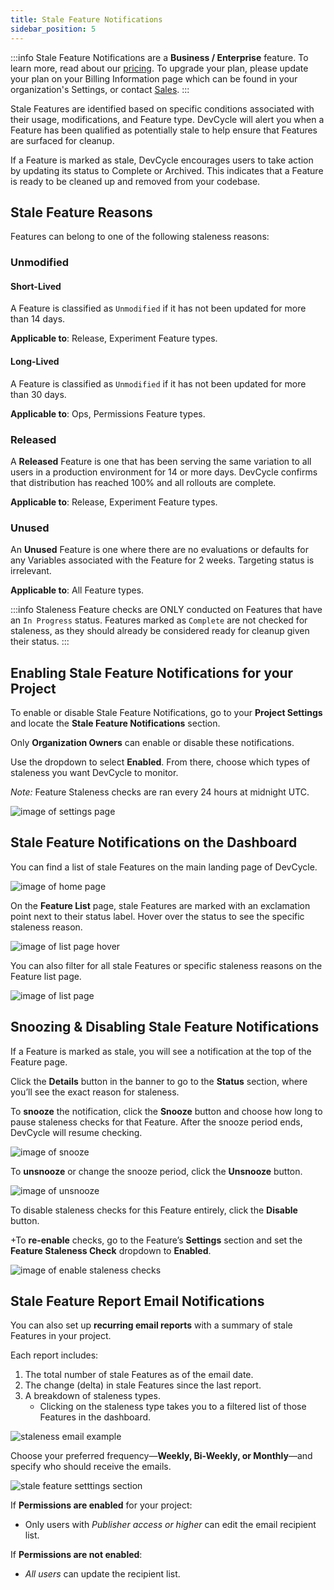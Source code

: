 ```yaml
---
title: Stale Feature Notifications 
sidebar_position: 5
---
```


:::info
Stale Feature Notifications are a **Business / Enterprise** feature. To learn more, read about our [pricing](https://devcycle.com/pricing). To upgrade your plan, please update your plan on your Billing Information page which can be found in your organization's Settings, or contact [Sales](mailto:sales@devcycle.com).
:::

Stale Features are identified based on specific conditions associated with their usage, modifications, and Feature type. DevCycle will alert you when a Feature has been qualified as potentially stale to help ensure that Features are surfaced for cleanup. 

If a Feature is marked as stale, DevCycle encourages users to take action by updating its status to Complete or Archived. This indicates that a Feature is ready to be cleaned up and removed from your codebase. 

## Stale Feature Reasons 

Features can belong to one of the following staleness reasons:

### Unmodified 

#### Short-Lived 

A Feature is classified as `Unmodified` if it has not been updated for more than 14 days. 

**Applicable to**: Release, Experiment Feature types.

#### Long-Lived 

A Feature is classified as `Unmodified` if it has not been updated for more than 30 days.

**Applicable to**: Ops, Permissions Feature types.

### Released

A **Released** Feature is one that has been serving the same variation to all users in a production environment for 14 or more days. DevCycle confirms that distribution has reached 100% and all rollouts are complete.


**Applicable to**: Release, Experiment Feature types.

### Unused 

An **Unused** Feature is one where there are no evaluations or defaults for any Variables associated with the Feature for 2 weeks. Targeting status is irrelevant.

**Applicable to**: All Feature types. 

:::info
Staleness Feature checks are ONLY conducted on Features that have an `In Progress` status. Features marked as `Complete` are not checked for staleness, as they should already be considered ready for cleanup given their status. 
:::

## Enabling Stale Feature Notifications for your Project

To enable or disable Stale Feature Notifications, go to your **Project Settings** and locate the **Stale Feature Notifications** section.

Only **Organization Owners** can enable or disable these notifications.

Use the dropdown to select **Enabled**. From there, choose which types of staleness you want DevCycle to monitor.

*Note:* Feature Staleness checks are ran every 24 hours at midnight UTC.

![image of settings page](/apr-2025-stale-flag-settings-email.png)

## Stale Feature Notifications on the Dashboard

You can find a list of stale Features on the main landing page of DevCycle.

![image of home page](/nov-2024-stale-feat-home-page.png)

On the **Feature List** page, stale Features are marked with an exclamation point next to their status label. Hover over the status to see the specific staleness reason.

![image of list page hover](/nov-2024-stale-feat-list-page-hover.png)

You can also filter for all stale Features or specific staleness reasons on the Feature list page.

![image of list page](/nov-2024-stale-feat-list-page.png)

## Snoozing & Disabling Stale Feature Notifications 

If a Feature is marked as stale, you will see a notification at the top of the Feature page.

Click the **Details** button in the banner to go to the **Status** section, where you’ll see the exact reason for staleness.

To **snooze** the notification, click the **Snooze** button and choose how long to pause staleness checks for that Feature. After the snooze period ends, DevCycle will resume checking.

![image of snooze](/nov-2024-stale-feat-snooze.png)

To **unsnooze** or change the snooze period, click the **Unsnooze** button.

![image of unsnooze](/nov-2024-stale-feat-unsnooze.png)

To disable staleness checks for this Feature entirely, click the **Disable** button.

+To **re-enable** checks, go to the Feature’s **Settings** section and set the **Feature Staleness Check** dropdown to **Enabled**.

![image of enable staleness checks](/nov-2024-stale-feat-disable.png)

## Stale Feature Report Email Notifications 

You can also set up **recurring email reports** with a summary of stale Features in your project.

Each report includes:
1. The total number of stale Features as of the email date.
2. The change (delta) in stale Features since the last report.
3. A breakdown of staleness types. 
    * Clicking on the staleness type takes you to a filtered list of those Features in the dashboard.

![staleness email example](/apr-2025-stale-email-ex.png)

Choose your preferred frequency—**Weekly, Bi-Weekly, or Monthly**—and specify who should receive the emails.

![stale feature setttings section](/apr-2025-stale-flag-settings-email.png) 

If **Permissions are enabled** for your project:
* Only users with *Publisher access or higher* can edit the email recipient list.

If **Permissions are not enabled**: 
* *All users* can update the recipient list.